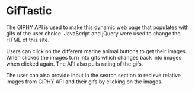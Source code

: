 # GifTastic

The GIPHY API is used to make this dynamic web page that populates with gifs of the user choice. JavaScript and jQuery were used to change the HTML of this site.

Users can click on the different marine animal buttons to get their images. When clicked the images turn into gifs which changes back into images when clicked again. The API also pulls rating of the gifs.

The user can also provide input in the search section to recieve relative images from GIPHY API and their gifs by clicking on the images. 
